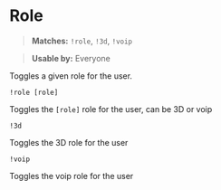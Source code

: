 # Role

> **Matches:** `!role`, `!3d`, `!voip`

> **Usable by:** Everyone

Toggles a given role for the user.

```
!role [role]
```
Toggles the `[role]` role for the user, can be 3D or voip
```
!3d
```
Toggles the 3D role for the user
```
!voip
```
Toggles the voip role for the user
